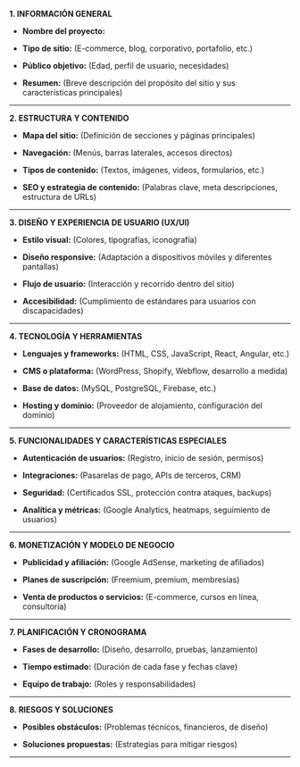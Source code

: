 **1. INFORMACIÓN GENERAL**

- **Nombre del proyecto:**
    
- **Tipo de sitio:** (E-commerce, blog, corporativo, portafolio, etc.)
    
- **Público objetivo:** (Edad, perfil de usuario, necesidades)
    
- **Resumen:** (Breve descripción del propósito del sitio y sus características principales)
    

---

**2. ESTRUCTURA Y CONTENIDO**

- **Mapa del sitio:** (Definición de secciones y páginas principales)
    
- **Navegación:** (Menús, barras laterales, accesos directos)
    
- **Tipos de contenido:** (Textos, imágenes, videos, formularios, etc.)
    
- **SEO y estrategia de contenido:** (Palabras clave, meta descripciones, estructura de URLs)
    

---

**3. DISEÑO Y EXPERIENCIA DE USUARIO (UX/UI)**

- **Estilo visual:** (Colores, tipografías, iconografía)
    
- **Diseño responsive:** (Adaptación a dispositivos móviles y diferentes pantallas)
    
- **Flujo de usuario:** (Interacción y recorrido dentro del sitio)
    
- **Accesibilidad:** (Cumplimiento de estándares para usuarios con discapacidades)
    

---

**4. TECNOLOGÍA Y HERRAMIENTAS**

- **Lenguajes y frameworks:** (HTML, CSS, JavaScript, React, Angular, etc.)
    
- **CMS o plataforma:** (WordPress, Shopify, Webflow, desarrollo a medida)
    
- **Base de datos:** (MySQL, PostgreSQL, Firebase, etc.)
    
- **Hosting y dominio:** (Proveedor de alojamiento, configuración del dominio)
    

---

**5. FUNCIONALIDADES Y CARACTERÍSTICAS ESPECIALES**

- **Autenticación de usuarios:** (Registro, inicio de sesión, permisos)
    
- **Integraciones:** (Pasarelas de pago, APIs de terceros, CRM)
    
- **Seguridad:** (Certificados SSL, protección contra ataques, backups)
    
- **Analítica y métricas:** (Google Analytics, heatmaps, seguimiento de usuarios)
    

---

**6. MONETIZACIÓN Y MODELO DE NEGOCIO**

- **Publicidad y afiliación:** (Google AdSense, marketing de afiliados)
    
- **Planes de suscripción:** (Freemium, premium, membresías)
    
- **Venta de productos o servicios:** (E-commerce, cursos en línea, consultoría)
    

---

**7. PLANIFICACIÓN Y CRONOGRAMA**

- **Fases de desarrollo:** (Diseño, desarrollo, pruebas, lanzamiento)
    
- **Tiempo estimado:** (Duración de cada fase y fechas clave)
    
- **Equipo de trabajo:** (Roles y responsabilidades)
    

---

**8. RIESGOS Y SOLUCIONES**

- **Posibles obstáculos:** (Problemas técnicos, financieros, de diseño)
    
- **Soluciones propuestas:** (Estrategias para mitigar riesgos)
    

---


